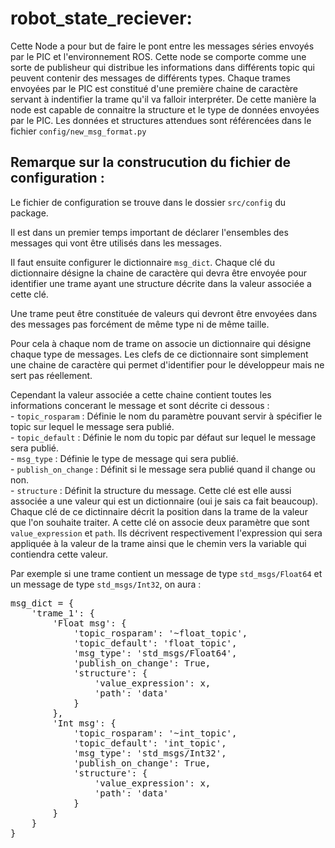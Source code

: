 robot\_state\_reciever:
=======================

Cette Node a pour but de faire le pont entre les messages séries envoyés par le PIC et l'environnement ROS.
Cette node se comporte comme une sorte de publisheur qui distribue les informations dans différents topic qui peuvent contenir des messages de différents types.
Chaque trames envoyées par le PIC est constitué d'une première chaine de caractère servant à indentifier la trame qu'il va falloir interpréter.
De cette manière la node est capable de connaitre la structure et le type de données envoyées par le PIC.
Les données et structures attendues sont référencées dans le fichier `config/new_msg_format.py`

Remarque sur la construcution du fichier de configuration :
------------------------------------
Le fichier de configuration se trouve dans le dossier `src/config` du package.

Il est dans un premier temps important de déclarer l'ensembles des messages qui vont être utilisés dans les messages.

Il faut ensuite configurer le dictionnaire `msg_dict`.
Chaque clé du dictionnaire désigne la chaine de caractère qui devra être envoyée pour identifier une trame ayant une structure décrite dans la valeur associée a cette clé.

Une trame peut être constituée de valeurs qui devront être envoyées dans des messages pas forcément de même type ni de même taille.

Pour cela à chaque nom de trame on associe un dictionnaire qui désigne chaque type de messages. Les clefs de ce dictionnaire sont simplement une chaine de caractère qui permet d'identifier pour le développeur mais ne sert pas réellement.

Cependant la valeur associée a cette chaine contient toutes les informations concerant le message et sont décrite ci dessous :  
    - `topic_rosparam` : Définie le nom du paramètre pouvant servir à spécifier le topic sur lequel le message sera publié.  
    - `topic_default` : Définie le nom du topic par défaut sur lequel le message sera publié.  
    - `msg_type` : Définie le type de message qui sera publié.  
    - `publish_on_change` : Définit si le message sera publié quand il change ou non.  
    - `structure` : Définit la structure du message. Cette clé est elle aussi associée a une valeur qui est un dictionnaire (oui je sais ca fait beaucoup). Chaque clé de ce dictinnaire décrit la position dans la trame de la valeur que l'on souhaite traiter. A cette clé on associe deux paramètre que sont `value_expression` et `path`.
    Ils décrivent respectivement l'expression qui sera appliquée à la valeur de la trame ainsi que le chemin vers la variable qui contiendra cette valeur.


Par exemple si une trame contient un message de type `std_msgs/Float64` et un message de type `std_msgs/Int32`, on aura :  
<pre>
msg_dict = {
    'trame_1': {
        'Float msg': {
            'topic_rosparam': '~float_topic',
            'topic_default': 'float_topic',
            'msg_type': 'std_msgs/Float64',
            'publish_on_change': True,
            'structure': {
                'value_expression': x,
                'path': 'data'
            }
        },
        'Int msg': {
            'topic_rosparam': '~int_topic',
            'topic_default': 'int_topic',
            'msg_type': 'std_msgs/Int32',
            'publish_on_change': True,
            'structure': {
                'value_expression': x,
                'path': 'data'
            }
        }
    }
}
</pre>